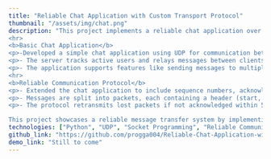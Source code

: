 ```yaml
---
title: "Reliable Chat Application with Custom Transport Protocol"
thumbnail: "/assets/img/chat.png"
description: "This project implements a reliable chat application over UDP by building a custom transport protocol that ensures message delivery even in the presence of packet loss. The project is split into two parts:
<hr>
<b>Basic Chat Application</b>
<p>-Developed a simple chat application using UDP for communication between multiple clients and a server.</p>
<p>- The server tracks active users and relays messages between clients.</p>
<p>- The application supports features like sending messages to multiple users, listing active users, and quitting the chat.</p>
<hr>
<b>Reliable Communication Protocol</b>
<p>- Extended the chat application to include sequence numbers, acknowledgements, and retransmission timers for reliability.</p>
<p>- Messages are split into packets, each containing a header (start, end, data, ack), sequence number, and checksum.</p>
<p>- The protocol retransmits lost packets if not acknowledged within 500 milliseconds, ensuring message integrity and reliable delivery.</p>

This project showcases a reliable message transfer system by implementing core TCP-like functionalities on top of UDP."
technologies: ["Python", "UDP", "Socket Programming", "Reliable Communication", "TCP-like Protocol"]
github_link: "https://github.com/progga004/Reliable-Chat-Application-with-Custom-Transport-Protocol/tree/main"
demo_link: "Still to come"
---
```

